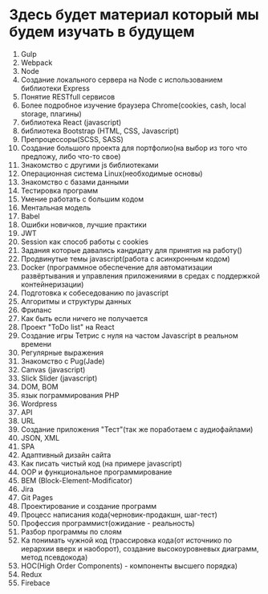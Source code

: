 # Здесь будет материал который мы будем изучать в будущем
1) Gulp
2) Webpack
3) Node
4) Создание локального сервера на Node с использованием библиотеки Express
5) Понятие RESTfull сервисов
6) Более подробное изучение браузера Chrome(cookies, cash, local storage, плагины)
7) библиотека React (javascript)
8) библиотека Bootstrap (HTML, CSS, Javascript)
9) Препроцессоры(SCSS, SASS)
10) Создание большого проекта для портфолио(на выбор из того что предложу, либо что-то свое)
11) Знакомство с другими js библиотеками
12) Операционная система Linux(необходимые основы)
13) Знакомство с базами данными
14) Тестировка программ
15) Умение работать с большим кодом
16) Ментальная модель
17) Babel
18) Ошибки новичков, лучшие практики
19) JWT
20) Session как способ работы с cookies
21) Задания которые давались кандидату для принятия на работу()
22) Продвинутые темы  javascript(работа с асинхронным кодом)
23) Docker (программное обеспечение для автоматизации развёртывания и управления приложениями в средах с поддержкой контейнеризации)</br>
24) Подготовка к собеседованию по javascript
25) Алгоритмы и структуры данных
26) Фриланс
27) Как быть если ничего не получается
28) Проект "ToDo list" на React
29) Создание игры Тетрис с нуля на частом Javascript в реальном времени
30) Регулярные выражения
31) Знакомство с Pug(Jade)
32) Canvas (javascript)
33) Slick Slider (javascript)
34) DOM, BOM
35) язык пограммирования PHP
36) Wordpress
37) API
38) URL
39) Создание приложения "Тест"(так же поработаем с аудиофайлами)
40) JSON, XML
41) SPA
42) Адаптивный дизайн сайта
43) Как писать чистый код (на примере javascript)
44) OOP и функциональное программирование
45) BEM (Block-Element-Modificator)
46) Jira
47) Git Pages
48) Проектирование и создание программ
49) Процесс написания кода(черновик-продакшн, шаг-тест)
50) Профессия программист(ожидание - реальность)
51) Разбор программы по слоям
52) Ка понимать чужной код (трассировка кода(от источнико по иерархии вверх и наоборот), создание высокоуровневых диаграмм, метод псевдокода)
53) HOC(High Order Components) - компоненты высшего порядка)
54) Redux
55) Firebace
